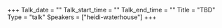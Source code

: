 +++
Talk_date = ""
Talk_start_time = ""
Talk_end_time = ""
Title = "TBD"
Type = "talk"
Speakers = ["heidi-waterhouse"]
+++

